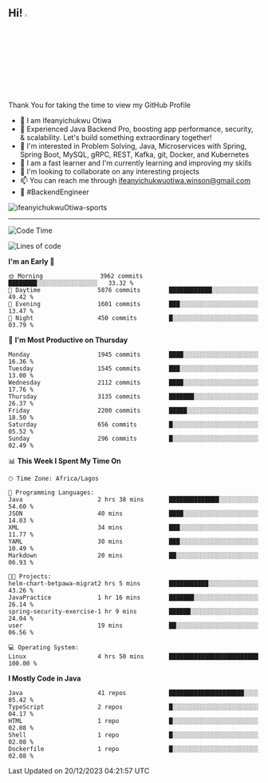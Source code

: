 <!-- BLOG-POST-LIST:START --><!-- BLOG-POST-LIST:END -->

## Hi! <img src="https://media.giphy.com/media/hvRJCLFzcasrR4ia7z/giphy.gif" width="4%"> 

Thank You for taking the time to view my GitHub Profile

- 👋 I am Ifeanyichukwu Otiwa
- 🚀 Experienced Java Backend Pro, boosting app performance, security, & scalability. Let's build something extraordinary together!
- 👀 I'm interested in Problem Solving, Java, Microservices with Spring, Spring Boot, MySQL, gRPC, REST, Kafka, git, Docker, and Kubernetes
- 🌱 I am a fast learner and I'm currently learning and improving my skills
- 💞️ I'm looking to collaborate on any interesting projects
- 📫 You can reach me through ifeanyichukwuotiwa.winson@gmail.com
- 🚀 #BackendEngineer

<p align="left" marginTop="10px"> <img src="https://komarev.com/ghpvc/?username=ifeanyichukwuOtiwa-sports&label=Profile%20views&color=0e75b6&style=for-the-badge" alt="ifeanyichukwuOtiwa-sports" /> </p>

***

<!--START_SECTION:waka-->
![Code Time](http://img.shields.io/badge/Code%20Time-2%2C038%20hrs%2046%20mins-blue)

![Lines of code](https://img.shields.io/badge/From%20Hello%20World%20I%27ve%20Written-4.3%20million%20lines%20of%20code-blue)

**I'm an Early 🐤** 

```text
🌞 Morning                3962 commits        ████████░░░░░░░░░░░░░░░░░   33.32 % 
🌆 Daytime                5876 commits        ████████████░░░░░░░░░░░░░   49.42 % 
🌃 Evening                1601 commits        ███░░░░░░░░░░░░░░░░░░░░░░   13.47 % 
🌙 Night                  450 commits         █░░░░░░░░░░░░░░░░░░░░░░░░   03.79 % 
```
📅 **I'm Most Productive on Thursday** 

```text
Monday                   1945 commits        ████░░░░░░░░░░░░░░░░░░░░░   16.36 % 
Tuesday                  1545 commits        ███░░░░░░░░░░░░░░░░░░░░░░   13.00 % 
Wednesday                2112 commits        ████░░░░░░░░░░░░░░░░░░░░░   17.76 % 
Thursday                 3135 commits        ███████░░░░░░░░░░░░░░░░░░   26.37 % 
Friday                   2200 commits        █████░░░░░░░░░░░░░░░░░░░░   18.50 % 
Saturday                 656 commits         █░░░░░░░░░░░░░░░░░░░░░░░░   05.52 % 
Sunday                   296 commits         █░░░░░░░░░░░░░░░░░░░░░░░░   02.49 % 
```


📊 **This Week I Spent My Time On** 

```text
🕑︎ Time Zone: Africa/Lagos

💬 Programming Languages: 
Java                     2 hrs 38 mins       ██████████████░░░░░░░░░░░   54.60 % 
JSON                     40 mins             ████░░░░░░░░░░░░░░░░░░░░░   14.03 % 
XML                      34 mins             ███░░░░░░░░░░░░░░░░░░░░░░   11.77 % 
YAML                     30 mins             ███░░░░░░░░░░░░░░░░░░░░░░   10.49 % 
Markdown                 20 mins             ██░░░░░░░░░░░░░░░░░░░░░░░   06.93 % 

🐱‍💻 Projects: 
helm-chart-betpawa-migrat2 hrs 5 mins        ███████████░░░░░░░░░░░░░░   43.26 % 
JavaPractice             1 hr 16 mins        ███████░░░░░░░░░░░░░░░░░░   26.14 % 
spring-security-exercise-1 hr 9 mins         ██████░░░░░░░░░░░░░░░░░░░   24.04 % 
user                     19 mins             ██░░░░░░░░░░░░░░░░░░░░░░░   06.56 % 

💻 Operating System: 
Linux                    4 hrs 50 mins       █████████████████████████   100.00 % 
```

**I Mostly Code in Java** 

```text
Java                     41 repos            █████████████████████░░░░   85.42 % 
TypeScript               2 repos             █░░░░░░░░░░░░░░░░░░░░░░░░   04.17 % 
HTML                     1 repo              █░░░░░░░░░░░░░░░░░░░░░░░░   02.08 % 
Shell                    1 repo              █░░░░░░░░░░░░░░░░░░░░░░░░   02.08 % 
Dockerfile               1 repo              █░░░░░░░░░░░░░░░░░░░░░░░░   02.08 % 
```




 Last Updated on 20/12/2023 04:21:57 UTC
<!--END_SECTION:waka-->

<!--
<p align="center">
![trophy](https://github-profile-trophy.vercel.app/?username=ifeanyichukwuOtiwa-sports&theme=onedark) (https://github.com/ryo-ma/github-profile-trophy)
</p>
-->

<!---
ifeanyi-otiwa/ifeanyi-otiwa is a ✨ special ✨ repository because its `README.md` (this file) appears on your GitHub profile.
You can click the Preview link to take a look at your changes.
--->
